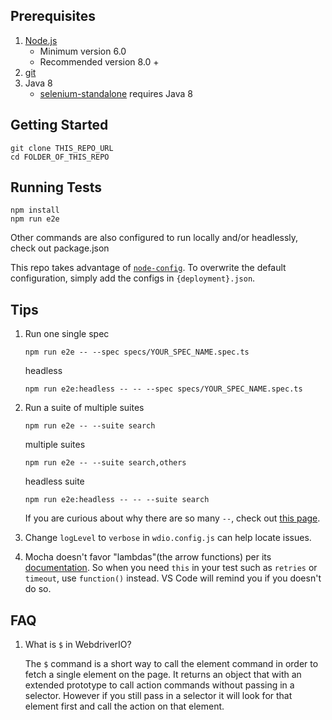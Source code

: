 ## Prerequisites
1. [Node.js](https://nodejs.org/en/) 
    - Minimum version 6.0
    - Recommended version 8.0 +
2. [git](https://git-scm.com/)
3. Java 8
    - [selenium-standalone](https://www.npmjs.com/package/selenium-standalone) requires Java 8

## Getting Started
```
git clone THIS_REPO_URL
cd FOLDER_OF_THIS_REPO
```

## Running Tests

```
npm install
npm run e2e
```
Other commands are also configured to run locally and/or headlessly, check out package.json

This repo takes advantage of [`node-config`](https://github.com/lorenwest/node-config). To overwrite the default configuration, simply add the configs in `{deployment}.json`. 

## Tips

1. Run one single spec

    `npm run e2e -- --spec specs/YOUR_SPEC_NAME.spec.ts`

    headless

    `npm run e2e:headless -- -- --spec specs/YOUR_SPEC_NAME.spec.ts`
2. Run a suite of multiple suites
    
    `npm run e2e -- --suite search`

    multiple suites

    `npm run e2e -- --suite search,others`

    headless suite

    `npm run e2e:headless -- -- --suite search`

    If you are curious about why there are so many `--`, check out [this page](https://docs.npmjs.com/cli/run-script#description).

3. Change `logLevel` to `verbose` in `wdio.config.js` can help locate issues.
4. Mocha doesn't favor "lambdas"(the arrow functions) per its [documentation](https://mochajs.org/#arrow-functions). So when you need `this` in your test such as `retries` or `timeout`, use `function()` instead. VS Code will remind you if you doesn't do so.

## FAQ

1. What is `$` in WebdriverIO?

    The `$` command is a short way to call the element command in order to fetch a single element on the page. It returns an object that with an extended prototype to call action commands without passing in a selector. However if you still pass in a selector it will look for that element first and call the action on that element. 
